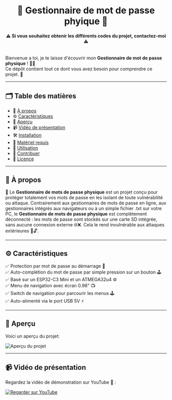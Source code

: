 <h1 align="center"> 🔐 Gestionnaire de mot de passe phyique 🔐</h1>

<h4 align="center">⚠️ Si vous souhaitez obtenir les différents codes du projet, contactez-moi ⚠️</h4>
<BR>
Bienvenue a toi, je te laisse d'écouvrir mon <strong>Gestionnaire de mot de passe physique</strong> ! 👨‍💻
<BR>Ce dépôt contient tout ce dont vous avez besoin pour comprendre ce projet. 🧠


---

## 🗂️ **Table des matières**

- 📖 [À propos](#-à-propos)
- ⚙️ [Caractéristiques](#-caractéristiques)
- 📸 [Aperçu](#-aperçu)
- 📹 [Vidéo de présentation](#-vidéo-de-présentation)
- 🛠️ [Installation](#-installation)
- 🧰 [Matériel requis](#-matériel-requis)
- 🚀 [Utilisation](#-utilisation)
- 🤝 [Contribuer](#-contribuer)
- 📄 [Licence](#-licence)

---

## 📖 **À propos**

🔐 Le <strong>Gestionnaire de mots de passe physique</strong> est un projet conçu pour protéger totalement vos mots de passe en les isolant de toute vulnérabilité ou attaque. Contrairement aux gestionnaires de mots de passe en ligne, aux gestionnaires intégrés aux navigateurs ou à un simple fichier .txt sur votre PC, le <strong>Gestionnaire de mots de passe physique</strong> est complètement déconnecté : les mots de passe sont stockés sur une carte SD intégrée, sans aucune connexion externe 🌐❌. Cela le rend invulnérable aux attaques extérieures 🚫🔓.

---

## ⚙️ **Caractéristiques**

✅ Protection par mot de passe au démarrage 🔑<BR>
✅ Auto-complétion du mot de passe par simple pression sur un bouton 🕹️<BR>
✅ Basé sur un ESP32-C3 Mini et un ATMEGA32u4 ⚙️<BR>
✅ Menu de navigation avec écran 0.96" 📺<BR>
✅ Switch de navigation pour parcourir les menus 🕹️<BR>
✅ Auto-alimenté via le port USB 5V ⚡

---

## 📸 **Aperçu**

Voici un aperçu du projet:  

![Aperçu du projet](https://cdn.discordapp.com/attachments/874822246504493089/1385572953848283146/IMG_1214.jpg?ex=68568ede&is=68553d5e&hm=43148a5fb120c30bc614619e429de4d8e3602b967afca9b8db18aa7e86b878cc&)  


---

## 📹 **Vidéo de présentation**

Regardez la vidéo de démonstration sur YouTube 🎥 :  

[![Regarder sur YouTube](https://img.youtube.com/vi/ID_DE_LA_VIDEO/maxresdefault.jpg)](https://www.youtube.com/watch?v=ID_DE_LA_VIDEO)  
